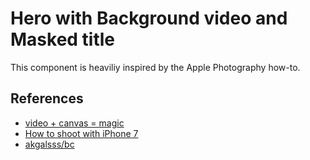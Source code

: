 # Hero with Background video and Masked title
This component is heaviliy inspired by the Apple Photography how-to.

## References
 - [video + canvas = magic](http://html5doctor.com/video-canvas-magic/)
 - [How to shoot with iPhone 7](https://www.apple.com/iphone/photography-how-to/)
 - [akgalsss/bc](https://github.com/akgalsss/bc/blob/master/src/js/scanner/VideoPreview.jsx)
